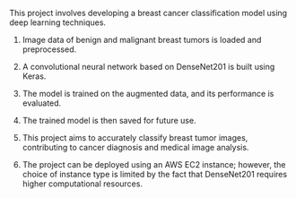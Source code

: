 This project involves developing a breast cancer classification model using deep learning techniques. 

1. Image data of benign and malignant breast tumors is loaded and preprocessed.
2. A convolutional neural network based on DenseNet201 is built using Keras.
3. The model is trained on the augmented data, and its performance is evaluated.
4. The trained model is then saved for future use.
5. This project aims to accurately classify breast tumor images, contributing to cancer diagnosis and medical image analysis.

6. The project can be deployed using an AWS EC2 instance; however, the choice of instance type is limited by the fact that DenseNet201 requires higher computational resources. 
